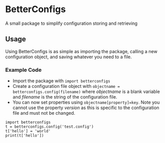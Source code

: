 # BetterConfigs

A small package to simplify configuration storing and retrieving

## Usage

Using BetterConfigs is as simple as importing the package, calling a new configuration object, and saving whatever you need to a file.

### Example Code

* Import the package with `import betterconfigs`
* Create a configuration file object with `objectname = betterconfigs.config(filename)` where *objectname* is a blank variable and *filename* is the string of the configuration file.
* You can now set properties using `objectname[property]=key`. Note you cannot use the property *version* as this is specific to the configuration file and must not be changed.

```
import betterconfigs
t = betterconfigs.config('test.config')
t['hello'] = 'world'
print(t['hello'])
```